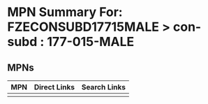



# MPN Summary For: FZECONSUBD17715MALE > con-subd : 177-015-MALE

## MPNs
  

|MPN|Direct Links|Search Links|
| :--- | :--- | :--- |
||||
